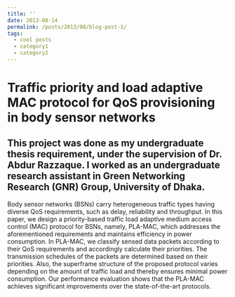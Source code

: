 ```yaml
---
title: ''
date: 2013-08-14
permalink: /posts/2013/08/blog-post-1/
tags:
  - cool posts
  - category1
  - category2
---
```


Traffic priority and load adaptive MAC protocol for QoS provisioning in body sensor networks
=====
This project was done as my undergraduate thesis requirement, under the supervision of Dr. Abdur Razzaque. I worked as an **undergraduate research assistant** in Green Networking Research (GNR) Group, University of Dhaka. 
-----
Body sensor networks (BSNs) carry heterogeneous traffic types having diverse QoS requirements, such as delay, reliability and throughput. In this paper, we design a priority-based traffic load adaptive medium access control (MAC) protocol for BSNs, namely, PLA-MAC, which addresses the aforementioned requirements and maintains efficiency in power consumption. In PLA-MAC, we classify sensed data packets according to their QoS requirements and accordingly calculate their priorities. The transmission schedules of the packets are determined based on their priorities. Also, the superframe structure of the proposed protocol varies depending on the amount of traffic load and thereby ensures minimal power consumption. Our performance evaluation shows that the PLA-MAC achieves significant improvements over the state-of-the-art protocols.

